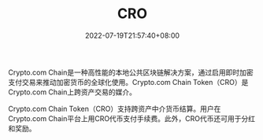 ﻿---
weight: 
title: "CRO"
description: "Crypto.com Chain是一种高性能的本地公共区块链解决方案，通过启用即时加密支付交易来推动加密货币的全球化使用"
date: 2022-07-19T21:57:40+08:00
lastmod: 2022-07-19T16:45:40+08:00
draft: false
authors: ["june"]
featuredImage: "433.png"
link: "https://crypto.com/about"
tags: ["数字代币","CRO"]
categories: ["navigation"]
navigation: ["数字代币"]
lightgallery: true
toc: true
pinned: false
recommend: false
recommend1: false
---
Crypto.com Chain是一种高性能的本地公共区块链解决方案，通过启用即时加密支付交易来推动加密货币的全球化使用。Crypto.com Chain Token（CRO）是Crypto.com Chain上跨资产交易的媒介。

Crypto.com Chain Token（CRO）支持跨资产中介货币结算。用户在Crypto.com Chain平台上用CRO代币支付手续费。此外，CRO代币还可用于分红和奖励。